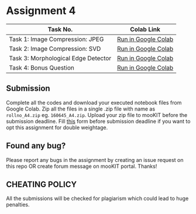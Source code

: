 # Assignment 4

| Task No. | Colab Link |
| ----------- | ---------- |
| Task 1: Image Compression: JPEG | <a target="_blank" href="https://colab.research.google.com/github/ee604/ee604_assignments/blob/master/assignment_4/Task_1.ipynb">Run in Google Colab</a> |
| Task 2: Image Compression: SVD | <a target="_blank" href="https://colab.research.google.com/github/ee604/ee604_assignments/blob/master/assignment_4/Task_2.ipynb">Run in Google Colab</a> |
| Task 3: Morphological Edge Detector | <a target="_blank" href="https://colab.research.google.com/github/ee604/ee604_assignments/blob/master/assignment_4/Task_3.ipynb">Run in Google Colab</a> |
| Task 4: Bonus Question | <a target="_blank" href="https://colab.research.google.com/github/ee604/ee604_assignments/blob/master/assignment_4/Task_4_Bonus.ipynb">Run in Google Colab</a> |

## Submission
Complete all the codes and download your executed notebook files from Google Colab. Zip all the files in a single .zip file with name as `rollno_A4.zip` eg. `160645_A4.zip`. Upload your zip file to mooKIT before the submission deadline. Fill [this](https://forms.gle/vfjApVUVNEExryDaA) form before submission deadline if you want to opt this assignment for double weightage.

## Found any bug?
Please report any bugs in the assignment by creating an issue request on this repo OR create forum message on mooKIT portal. Thanks!

## CHEATING POLICY
All the submissions will be checked for plagiarism which could lead to huge penalties.
